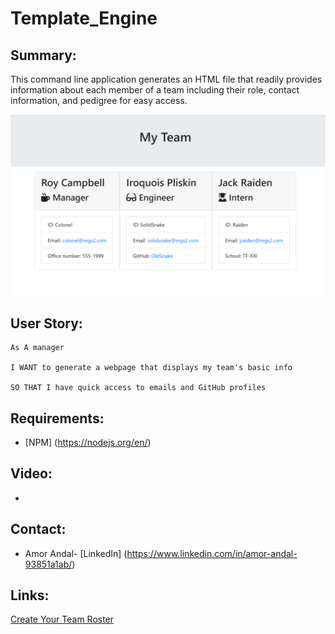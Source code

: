 # Template_Engine
## Summary:
This command line application generates an HTML file that readily provides information about each member of a team including their role, contact information, and pedigree for easy access.

![Template Engine Preview](/Assets/appPreview.png)

## User Story:
```
As A manager

I WANT to generate a webpage that displays my team's basic info

SO THAT I have quick access to emails and GitHub profiles
```

## Requirements:
* [NPM] (https://nodejs.org/en/)

## Video:
*

## Contact:
* Amor Andal- [LinkedIn] (https://www.linkedin.com/in/amor-andal-93851a1ab/)

## Links:

[Create Your Team Roster]()